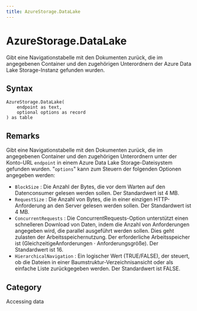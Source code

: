 ```yaml
---
title: AzureStorage.DataLake
---
```


# AzureStorage.DataLake


Gibt eine Navigationstabelle mit den Dokumenten zurück, die im angegebenen Container und den zugehörigen Unterordnern der Azure Data Lake Storage-Instanz gefunden wurden.


## Syntax

```powerquery
AzureStorage.DataLake(
    endpoint as text,
    optional options as record
) as table
```


## Remarks

Gibt eine Navigationstabelle mit den Dokumenten zurück, die im angegebenen Container und den zugehörigen Unterordnern unter der Konto-URL <code>endpoint</code> in einem Azure Data Lake Storage-Dateisystem gefunden wurden. "<code>options</code>" kann zum Steuern der folgenden Optionen angegeben werden:    <ul><li><code>BlockSize</code> : Die Anzahl der Bytes, die vor dem Warten auf den Datenconsumer gelesen werden sollen. Der Standardwert ist 4 MB.</li><li><code>RequestSize</code> : Die Anzahl von Bytes, die in einer einzigen HTTP-Anforderung an den Server gelesen werden sollen. Der Standardwert ist 4 MB.</li><li><code>ConcurrentRequests</code> : Die ConcurrentRequests-Option unterst&#252;tzt einen schnelleren Download von Daten, indem die Anzahl von Anforderungen angegeben wird, die parallel ausgef&#252;hrt werden sollen. Dies geht zulasten der Arbeitsspeichernutzung. Der erforderliche Arbeitsspeicher ist (GleichzeitigeAnforderungen ⋅ Anforderungsgr&#246;&#223;e). Der Standardwert ist 16.</li><li><code>HierarchicalNavigation</code> : Ein logischer Wert (TRUE/FALSE), der steuert, ob die Dateien in einer Baumstruktur-Verzeichnisansicht oder als einfache Liste zur&#252;ckgegeben werden. Der Standardwert ist FALSE.</li></ul>



## Category
Accessing data

